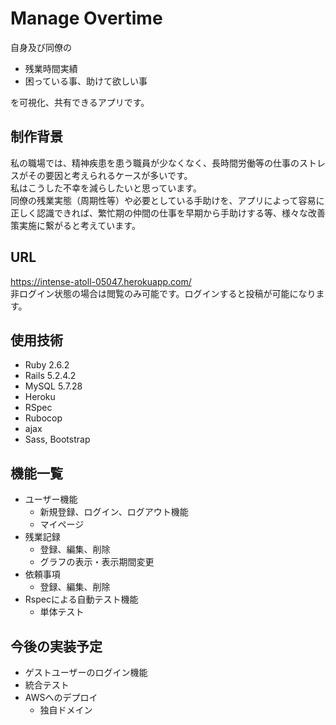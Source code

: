 # Manage Overtime
自身及び同僚の
- 残業時間実績
- 困っている事、助けて欲しい事 <br>

を可視化、共有できるアプリです。

## 制作背景
私の職場では、精神疾患を患う職員が少なくなく、長時間労働等の仕事のストレスがその要因と考えられるケースが多いです。 <br>
私はこうした不幸を減らしたいと思っています。 <br>
同僚の残業実態（周期性等）や必要としている手助けを、アプリによって容易に正しく認識できれば、繁忙期の仲間の仕事を早期から手助けする等、様々な改善策実施に繋がると考えています。

## URL
https://intense-atoll-05047.herokuapp.com/ <br>
非ログイン状態の場合は閲覧のみ可能です。ログインすると投稿が可能になります。

## 使用技術
- Ruby 2.6.2
- Rails 5.2.4.2
- MySQL 5.7.28
- Heroku
- RSpec
- Rubocop
- ajax
- Sass, Bootstrap

## 機能一覧
- ユーザー機能
  - 新規登録、ログイン、ログアウト機能
  - マイページ
- 残業記録
  - 登録、編集、削除
  - グラフの表示・表示期間変更
- 依頼事項
  - 登録、編集、削除
- Rspecによる自動テスト機能
  - 単体テスト

## 今後の実装予定
- ゲストユーザーのログイン機能
- 統合テスト
- AWSへのデプロイ
  - 独自ドメイン